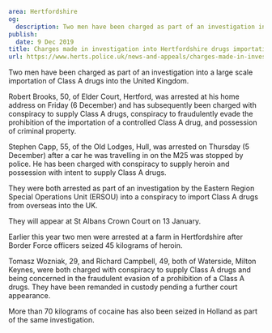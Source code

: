 ```yaml
area: Hertfordshire
og:
  description: Two men have been charged as part of an investigation into a large scale importation of Class A drugs into the United Kingdom.
publish:
  date: 9 Dec 2019
title: Charges made in investigation into Hertfordshire drugs importation
url: https://www.herts.police.uk/news-and-appeals/charges-made-in-investigation-into-hertfordshire-drugs-importation-09122019
```

Two men have been charged as part of an investigation into a large scale importation of Class A drugs into the United Kingdom.

Robert Brooks, 50, of Elder Court, Hertford, was arrested at his home address on Friday (6 December) and has subsequently been charged with conspiracy to supply Class A drugs, conspiracy to fraudulently evade the prohibition of the importation of a controlled Class A drug, and possession of criminal property.

Stephen Capp, 55, of the Old Lodges, Hull, was arrested on Thursday (5 December) after a car he was travelling in on the M25 was stopped by police. He has been charged with conspiracy to supply heroin and possession with intent to supply Class A drugs.

They were both arrested as part of an investigation by the Eastern Region Special Operations Unit (ERSOU) into a conspiracy to import Class A drugs from overseas into the UK.

They will appear at St Albans Crown Court on 13 January.

Earlier this year two men were arrested at a farm in Hertfordshire after Border Force officers seized 45 kilograms of heroin.

Tomasz Wozniak, 29, and Richard Campbell, 49, both of Waterside, Milton Keynes, were both charged with conspiracy to supply Class A drugs and being concerned in the fraudulent evasion of a prohibition of a Class A drugs. They have been remanded in custody pending a further court appearance.

More than 70 kilograms of cocaine has also been seized in Holland as part of the same investigation.
